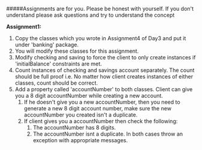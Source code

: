 #####Assignments are for you. 
Please be honest with yourself. If you don't understand please ask questions and try to 
understand the concept


__Assignment1:__
1. Copy the classes which you wrote in Assignment4 of Day3 and put it under 'banking' package.
2. You will modify these classes for this assignment.
3. Modify checking and saving to force the client to only create instances if 'initialBalance' constraints are met.
4. Count instances of checking and savings account separately. The count should be full proof i.e. No matter how client 
    creates instances of either classes, count should be correct.
5. Add a property called 'accountNumber' to both classes. Client can give you a 8 digit accountNumber while creating a
    new account. 
    1. If he doesn't give you a new accountNumber, then you need to generate a new 8 digit account number, make 
    sure the new accountNumber you created isn't a duplicate. 
    2. If client gives you a accountNumber then check the following:
        1. The accountNumber has 8 digits.
        2. The accountNumber isnt a duplicate.
        In both cases throw an exception with appropriate messages.